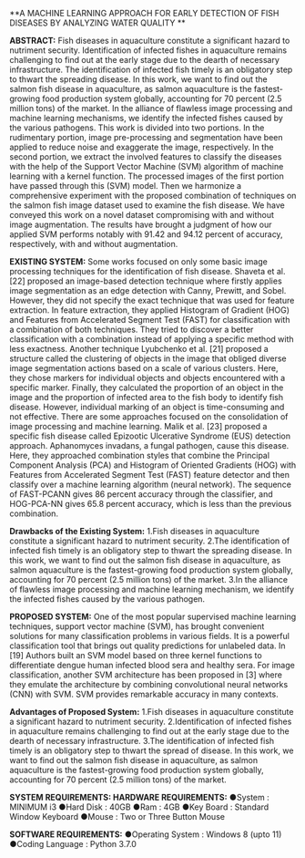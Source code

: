 **A MACHINE LEARNING APPROACH FOR EARLY DETECTION OF FISH DISEASES BY ANALYZING WATER QUALITY **

**ABSTRACT:**
Fish diseases in aquaculture constitute a significant hazard to nutriment security. Identification of infected fishes in aquaculture remains challenging to find out at the early stage due to the dearth of necessary infrastructure. The identification of infected fish timely is an obligatory step to thwart the spreading disease. In this work, we want to find out the salmon fish disease in aquaculture, as salmon aquaculture is the fastest-growing food production system globally, accounting for 70 percent (2.5 million tons) of the market. In the alliance of flawless image processing and machine learning mechanisms, we identify the infected fishes caused by the various pathogens. This work is divided into two portions. In the rudimentary portion, image pre-processing and segmentation have been applied to reduce noise and exaggerate the image, respectively. In the second portion, we extract the involved features to classify the diseases with the help of the Support Vector Machine (SVM) algorithm of machine learning with a kernel function. The processed images of the first portion have passed through this (SVM) model. Then we harmonize a comprehensive experiment with the proposed combination of techniques on the salmon fish image dataset used to examine the fish disease. We have conveyed this work on a novel dataset compromising with and without image augmentation. The results have brought a judgment of how our applied SVM performs notably with 91.42 and 94.12 percent of accuracy, respectively, with and without augmentation.

**EXISTING SYSTEM:**
Some works focused on only some basic image processing techniques for the identification of fish disease. Shaveta et al. [22] proposed an image-based detection technique where firstly applies image segmentation as an edge detection with Canny, Prewitt, and Sobel. However, they did not specify the exact technique that was used for feature extraction. In feature extraction, they applied Histogram of Gradient (HOG) and Features from Accelerated Segment Test (FAST) for classification with a combination of both techniques. They tried to discover a better classification with a combination instead of applying a specific method with less exactness. Another technique Lyubchenko et al. [21] proposed a structure called the clustering of objects in the image that obliged diverse image segmentation actions based on a scale of various clusters. Here, they chose markers for individual objects and objects encountered with a specific marker. Finally, they calculated the proportion of an object in the image and the proportion of infected area to the fish body to identify fish disease. However, individual marking of an object is time-consuming and not effective.
There are some approaches focused on the consolidation of image processing and machine learning. Malik et al. [23] proposed a specific fish disease called Epizootic Ulcerative Syndrome (EUS) detection approach. Aphanomyces invadans, a fungal pathogen, cause this disease. Here, they approached combination styles that combine the Principal Component Analysis (PCA) and Histogram of Oriented Gradients (HOG) with Features from Accelerated Segment Test (FAST) feature detector and then classify over a machine learning algorithm (neural network). The sequence of FAST-PCANN gives 86 percent accuracy through the classifier, and HOG-PCA-NN gives 65.8 percent accuracy, which is less than the previous combination.

**Drawbacks of the Existing System:**
1.Fish diseases in aquaculture constitute a significant hazard to nutriment security.
2.The identification of infected fish timely is an obligatory step to thwart the spreading disease. In this work, we want to find out the salmon fish disease in aquaculture, as salmon aquaculture is the fastest-growing food production system globally, accounting for 70 percent (2.5 million tons) of the market.
3.In the alliance of flawless image processing and machine learning mechanism, we identify the infected fishes caused by the various pathogen.

**PROPOSED SYSTEM:**
One of the most popular supervised machine learning techniques, support vector machine (SVM), has brought convenient solutions for many classification problems in various fields. It is a powerful classification tool that brings out quality predictions for unlabeled data. In [19] Authors built an SVM model based on three kernel functions to differentiate dengue human infected blood sera and healthy sera. For image classification, another SVM architecture has been proposed in [3] where they emulate the architecture by combining convolutional neural networks (CNN) with SVM. SVM provides remarkable accuracy in many contexts.

**Advantages of Proposed System:**
1.Fish diseases in aquaculture constitute a significant hazard to nutriment security.
2.Identification of infected fishes in aquaculture remains challenging to find out at the early stage due to the dearth of necessary infrastructure.
3.The identification of infected fish timely is an obligatory step to thwart the spread of disease. In this work, we want to find out the salmon fish disease in aquaculture, as salmon aquaculture is the fastest-growing food production system globally, accounting for 70 percent (2.5 million tons) of the market.

**SYSTEM REQUIREMENTS:
HARDWARE REQUIREMENTS:**
●System                              :  MINIMUM i3
●Hard Disk                         :  40GB
●Ram                                  :  4GB
●Key Board                        :  Standard Window Keyboard
●Mouse                               :  Two or Three Button Mouse

**SOFTWARE REQUIREMENTS:**
●Operating System                  :  Windows 8 (upto 11)
●Coding Language                  :  Python 3.7.0

